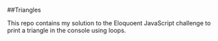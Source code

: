 ##Triangles

This repo contains my solution to the Eloquoent JavaScript challenge to print a triangle in the console using loops.

